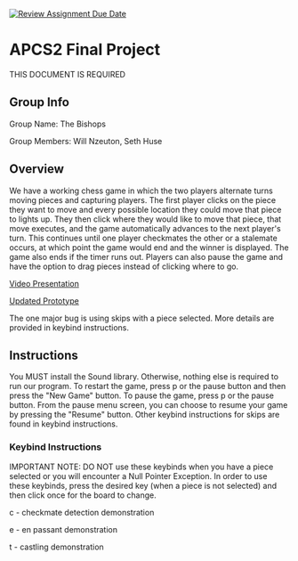 [![Review Assignment Due Date](https://classroom.github.com/assets/deadline-readme-button-24ddc0f5d75046c5622901739e7c5dd533143b0c8e959d652212380cedb1ea36.svg)](https://classroom.github.com/a/syDSSnTt)
# APCS2 Final Project
THIS DOCUMENT IS REQUIRED
## Group Info
Group Name: The Bishops

Group Members: Will Nzeuton, Seth Huse
## Overview
We have a working chess game in which the two players alternate turns moving pieces and capturing players. The first player clicks on the piece they want to move and every possible location they could move that piece to lights up. They then click where they would like to move that piece, that move executes, and the game automatically advances to the next player's turn. This continues until one player checkmates the other or a stalemate occurs, at which point the game would end and the winner is displayed. The game also ends if the timer runs out. Players can also pause the game and have the option to drag pieces instead of clicking where to go.

[Video Presentation](https://drive.google.com/file/d/1G6ajnyPI3OOFzu4p_K-DotodGfuqsagg/view?usp=sharing)

[Updated Prototype](https://docs.google.com/document/d/1Qc9mvtx9Sfayk_KAUpcITQKfFgd-5aIoiJ5Eti2WXYs/edit?usp=sharing)

The one major bug is using skips with a piece selected. More details are provided in keybind instructions.
## Instructions
You MUST install the Sound library. Otherwise, nothing else is required to run our program. To restart the game, press p or the pause button and then press the "New Game" button. To pause the game, press p or the pause button. From the pause menu screen, you can choose to resume your game by pressing the "Resume" button. Other keybind instructions for skips are found in keybind instructions.
### Keybind Instructions
IMPORTANT NOTE: DO NOT use these keybinds when you have a piece selected or you will encounter a Null Pointer Exception. In order to use these keybinds, press the desired key (when a piece is not selected) and then click once for the board to change.

c - checkmate detection demonstration

e - en passant demonstration

t - castling demonstration